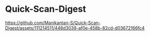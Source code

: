 # Quick-Scan-Digest





https://github.com/Manikantan-S/Quick-Scan-Digest/assets/111214511/448d3039-af0e-458b-82cd-d03672166fc4


